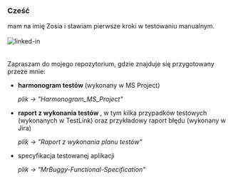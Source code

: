 ### Cześć
mam na imię Zosia i stawiam pierwsze kroki w testowaniu manualnym. 
<br>
<br>[<img align="left" alt="linked-in" src="https://img.shields.io/badge/linkedin-%230077B5.svg?&style=for-the-badge&logo=linkedin&logoColor=white" />](https://www.linkedin.com/in/zofia-zagrobelna-profil00/)
<br>
<br>
<br>
Zapraszam do mojego repozytorium, gdzie znajduje się przygotowany przeze mnie: 
<br>
- <strong>harmonogram testów </strong> (wykonany w MS Project)</p> <i>plik -> "Harmonogram_MS_Project" </i></p>
- <strong>raport z wykonania testów </strong>, w tym kilka przypadków testowych (wykonanych w TestLink) oraz przykładowy raport błędu (wykonany w Jira) </p>
 <i>plik -> "Raport z wykonania planu testów"</i></p>
- specyfikacja testowanej aplikacji </p>
<i>plik -> "MrBuggy-Functional-Specification"</i></p>
